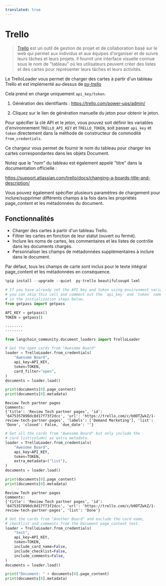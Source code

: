```yaml
---
translated: true
---
```


# Trello

>[Trello](https://www.atlassian.com/software/trello) est un outil de gestion de projet et de collaboration basé sur le web qui permet aux individus et aux équipes d'organiser et de suivre leurs tâches et leurs projets. Il fournit une interface visuelle connue sous le nom de "tableau" où les utilisateurs peuvent créer des listes et des cartes pour représenter leurs tâches et leurs activités.

Le TrelloLoader vous permet de charger des cartes à partir d'un tableau Trello et est implémenté au-dessus de [py-trello](https://pypi.org/project/py-trello/)

Cela prend en charge uniquement `api_key/token`.

1. Génération des identifiants : https://trello.com/power-ups/admin/

2. Cliquez sur le lien de génération manuelle du jeton pour obtenir le jeton.

Pour spécifier la clé API et le jeton, vous pouvez soit définir les variables d'environnement ``TRELLO_API_KEY`` et ``TRELLO_TOKEN``, soit passer ``api_key`` et ``token`` directement dans la méthode de constructeur de commodité `from_credentials`.

Ce chargeur vous permet de fournir le nom du tableau pour charger les cartes correspondantes dans les objets Document.

Notez que le "nom" du tableau est également appelé "titre" dans la documentation officielle :

https://support.atlassian.com/trello/docs/changing-a-boards-title-and-description/

Vous pouvez également spécifier plusieurs paramètres de chargement pour inclure/supprimer différents champs à la fois dans les propriétés page_content et les métadonnées du document.

## Fonctionnalités

- Charger des cartes à partir d'un tableau Trello.
- Filtrer les cartes en fonction de leur statut (ouvert ou fermé).
- Inclure les noms de cartes, les commentaires et les listes de contrôle dans les documents chargés.
- Personnaliser les champs de métadonnées supplémentaires à inclure dans le document.

Par défaut, tous les champs de carte sont inclus pour le texte intégral page_content et les métadonnées en conséquence.

```python
%pip install --upgrade --quiet  py-trello beautifulsoup4 lxml
```

```python
# If you have already set the API key and token using environment variables,
# you can skip this cell and comment out the `api_key` and `token` named arguments
# in the initialization steps below.
from getpass import getpass

API_KEY = getpass()
TOKEN = getpass()
```

```output
········
········
```

```python
from langchain_community.document_loaders import TrelloLoader

# Get the open cards from "Awesome Board"
loader = TrelloLoader.from_credentials(
    "Awesome Board",
    api_key=API_KEY,
    token=TOKEN,
    card_filter="open",
)
documents = loader.load()

print(documents[0].page_content)
print(documents[0].metadata)
```

```output
Review Tech partner pages
Comments:
{'title': 'Review Tech partner pages', 'id': '6475357890dc8d17f73f2dcc', 'url': 'https://trello.com/c/b0OTZwkZ/1-review-tech-partner-pages', 'labels': ['Demand Marketing'], 'list': 'Done', 'closed': False, 'due_date': ''}
```

```python
# Get all the cards from "Awesome Board" but only include the
# card list(column) as extra metadata.
loader = TrelloLoader.from_credentials(
    "Awesome Board",
    api_key=API_KEY,
    token=TOKEN,
    extra_metadata=("list"),
)
documents = loader.load()

print(documents[0].page_content)
print(documents[0].metadata)
```

```output
Review Tech partner pages
Comments:
{'title': 'Review Tech partner pages', 'id': '6475357890dc8d17f73f2dcc', 'url': 'https://trello.com/c/b0OTZwkZ/1-review-tech-partner-pages', 'list': 'Done'}
```

```python
# Get the cards from "Another Board" and exclude the card name,
# checklist and comments from the Document page_content text.
loader = TrelloLoader.from_credentials(
    "test",
    api_key=API_KEY,
    token=TOKEN,
    include_card_name=False,
    include_checklist=False,
    include_comments=False,
)
documents = loader.load()

print("Document: " + documents[0].page_content)
print(documents[0].metadata)
```
